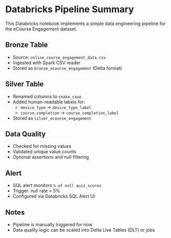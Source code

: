 # Databricks Pipeline Summary

This Databricks notebook implements a simple data engineering pipeline for the eCourse Engagement dataset.

## Bronze Table

- Source: `online_course_engagement_data.csv`
- Ingested with Spark CSV reader
- Stored as `bronze_ecourse_engagement` (Delta format)

## Silver Table

- Renamed columns to `snake_case`
- Added human-readable labels for:
  - `device_type` → `device_type_label`
  - `course_completion` → `course_completion_label`
- Stored as `silver_ecourse_engagement`

## Data Quality

- Checked for missing values
- Validated unique value counts
- Optional assertions and null filtering

## Alert

- SQL alert monitors `% of null quiz_scores`
- Trigger: null rate > 5%
- Configured via Databricks SQL Alert UI

## Notes

- Pipeline is manually triggered for now
- Data quality logic can be scaled into Delta Live Tables (DLT) or jobs
